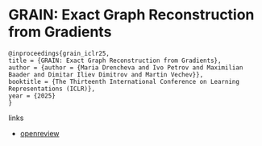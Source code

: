 # GRAIN: Exact Graph Reconstruction from Gradients

```
@inproceedings{grain_iclr25,
title = {GRAIN: Exact Graph Reconstruction from Gradients},
author = {author = {Maria Drencheva and Ivo Petrov and Maximilian Baader and Dimitar Iliev Dimitrov and Martin Vechev}},
booktitle = {The Thirteenth International Conference on Learning Representations (ICLR)},
year = {2025}
}
```

links
- [openreview](https://openreview.net/forum?id=7bAjVh3CG3)
